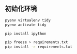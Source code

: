 ## 初始化环境

```bash
pyenv virtualenv tidy
pyenv activate tidy

pip install ipython
```

```bash
pip freeze > requirements.txt
pip install -r requirements.txt
```